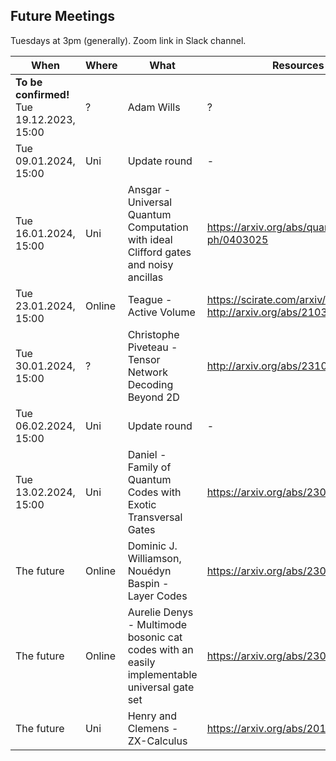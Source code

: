 ## Future Meetings

Tuesdays at 3pm (generally). Zoom link in Slack channel.

| When                                       | Where  | What                                                                                        | Resources                                                             |
|--------------------------------------------|--------|---------------------------------------------------------------------------------------------|-----------------------------------------------------------------------|
| **To be confirmed!** Tue 19.12.2023, 15:00 | ?      | Adam Wills                                                                                  | ?                                                                     |
| Tue 09.01.2024, 15:00                      | Uni    | Update round                                                                                | -                                                                     |
| Tue 16.01.2024, 15:00                      | Uni    | Ansgar - Universal Quantum Computation with ideal Clifford gates and noisy ancillas         | https://arxiv.org/abs/quant-ph/0403025                                |
| Tue 23.01.2024, 15:00                      | Online | Teague - Active Volume                                                                      | https://scirate.com/arxiv/2211.15465, http://arxiv.org/abs/2103.08612 |
| Tue 30.01.2024, 15:00                      | ?      | Christophe Piveteau - Tensor Network Decoding Beyond 2D                                     | http://arxiv.org/abs/2310.10722                                       |
| Tue 06.02.2024, 15:00                      | Uni    | Update round                                                                                | -                                                                     |
| Tue 13.02.2024, 15:00                      | Uni    | Daniel - Family of Quantum Codes with Exotic Transversal Gates                              | https://arxiv.org/abs/2305.07023                                      |
| The future                                 | Online | Dominic J. Williamson, Nouédyn Baspin - Layer Codes                                         | https://arxiv.org/abs/2309.16503                                      |
| The future                                 | Online | Aurelie Denys - Multimode bosonic cat codes with an easily implementable universal gate set | https://arxiv.org/abs/2306.11621                                      |
| The future                                 | Uni    | Henry and Clemens - ZX-Calculus                                                             | https://arxiv.org/abs/2012.13966                                      |
